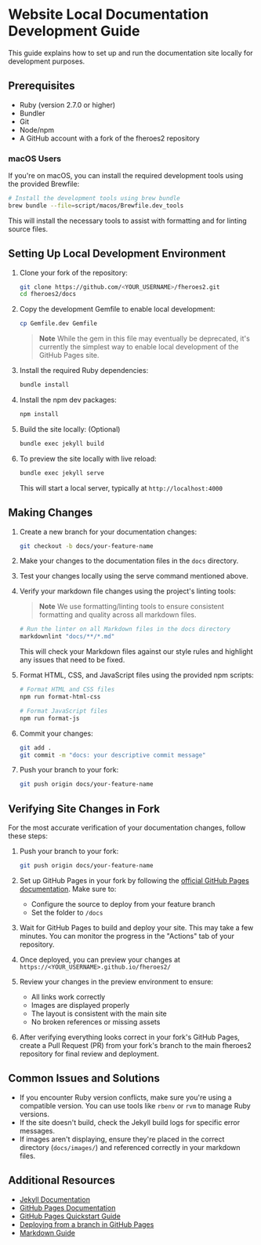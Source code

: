 # Website Local Documentation Development Guide

This guide explains how to set up and run the documentation site locally for
development purposes.

## Prerequisites

* Ruby (version 2.7.0 or higher)
* Bundler
* Git
* Node/npm
* A GitHub account with a fork of the fheroes2 repository

### macOS Users

If you're on macOS, you can install the required development tools using the
provided Brewfile:

```bash
# Install the development tools using brew bundle
brew bundle --file=script/macos/Brewfile.dev_tools
```

This will install the necessary tools to assist with formatting and for linting
source files.

## Setting Up Local Development Environment

1. Clone your fork of the repository:

   ```bash
   git clone https://github.com/<YOUR_USERNAME>/fheroes2.git
   cd fheroes2/docs
   ```

2. Copy the development Gemfile to enable local development:

   ```bash
   cp Gemfile.dev Gemfile
   ```

   > **Note**
   > While the gem in this file may eventually be deprecated, it's currently the
   > simplest way to enable local development of the GitHub Pages site.

3. Install the required Ruby dependencies:

   ```bash
   bundle install
   ```

4. Install the npm dev packages:

   ```bash
   npm install
   ```

5. Build the site locally: (Optional)

   ```bash
   bundle exec jekyll build
   ```

6. To preview the site locally with live reload:

   ```bash
   bundle exec jekyll serve
   ```

   This will start a local server, typically at `http://localhost:4000`

## Making Changes

1. Create a new branch for your documentation changes:

   ```bash
   git checkout -b docs/your-feature-name
   ```

2. Make your changes to the documentation files in the `docs` directory.

3. Test your changes locally using the serve command mentioned above.

4. Verify your markdown file changes using the project's linting tools:

   > **Note**
   > We use formatting/linting tools to ensure consistent formatting and quality
   > across all markdown files.

   ```bash
   # Run the linter on all Markdown files in the docs directory
   markdownlint "docs/**/*.md"
   ```

   This will check your Markdown files against our style rules and highlight any
   issues that need to be fixed.

5. Format HTML, CSS, and JavaScript files using the provided npm scripts:

   ```bash
   # Format HTML and CSS files
   npm run format-html-css

   # Format JavaScript files
   npm run format-js
   ```

6. Commit your changes:

   ```bash
   git add .
   git commit -m "docs: your descriptive commit message"
   ```

7. Push your branch to your fork:

   ```bash
   git push origin docs/your-feature-name
   ```

## Verifying Site Changes in Fork

For the most accurate verification of your documentation changes, follow these
steps:

1. Push your branch to your fork:

   ```bash
   git push origin docs/your-feature-name
   ```

2. Set up GitHub Pages in your fork by following the
[official GitHub Pages documentation](https://docs.github.com/en/pages/getting-started-with-github-pages/configuring-a-publishing-source-for-your-github-pages-site#publishing-from-a-branch).
Make sure to:

   * Configure the source to deploy from your feature branch
   * Set the folder to `/docs`

3. Wait for GitHub Pages to build and deploy your site. This may take a few
minutes. You can monitor the progress in the "Actions" tab of your repository.

4. Once deployed, you can preview your changes at `https://<YOUR_USERNAME>.github.io/fheroes2/`

5. Review your changes in the preview environment to ensure:

   * All links work correctly
   * Images are displayed properly
   * The layout is consistent with the main site
   * No broken references or missing assets

6. After verifying everything looks correct in your fork's GitHub Pages, create
a Pull Request (PR) from your fork's branch to the main fheroes2 repository for
final review and deployment.

## Common Issues and Solutions

* If you encounter Ruby version conflicts, make sure you're using a compatible
version. You can use tools like `rbenv` or `rvm` to manage Ruby versions.
* If the site doesn't build, check the Jekyll build logs for specific error
messages.
* If images aren't displaying, ensure they're placed in the correct directory
(`docs/images/`) and referenced correctly in your markdown files.

## Additional Resources

* [Jekyll Documentation](https://jekyllrb.com/docs/)
* [GitHub Pages Documentation](https://docs.github.com/en/pages)
* [GitHub Pages Quickstart Guide](https://docs.github.com/en/pages/quickstart#introduction)
* [Deploying from a branch in GitHub Pages](https://docs.github.com/en/pages/getting-started-with-github-pages/configuring-a-publishing-source-for-your-github-pages-site#choosing-a-publishing-source)
* [Markdown Guide](https://www.markdownguide.org/)
